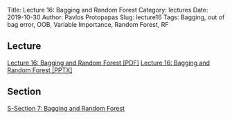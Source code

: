 Title: Lecture 16: Bagging and Random Forest
Category: lectures
Date: 2019-10-30
Author: Pavlos Protopapas
Slug: lecture16
Tags: Bagging, out of bag error, OOB, Variable Importance, Random Forest, RF

## Lecture

[Lecture 16: Bagging and Random Forest [PDF]]({attach}presentation/Lecture16_BaggingRF.pdf)
[Lecture 16: Bagging and Random Forest [PPTX]]({attach}presentation/Lecture16_BaggingRF.pptx)

## Section

[S-Section 7: Bagging and Random Forest]({filename}../../sections/section7/notebook/cs109a_section_7.ipynb)